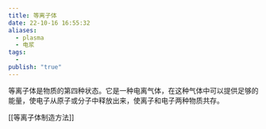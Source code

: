 ```yaml
---
title: 等离子体
date: 22-10-16 16:55:32
aliases:
  - plasma
  - 电浆
tags:
  - 
publish: "true"
---
```

等离子体是物质的第四种状态。它是一种电离气体，在这种气体中可以提供足够的能量，使电子从原子或分子中释放出来，使离子和电子两种物质共存。

[[等离子体制造方法]]
